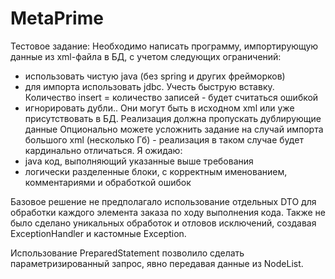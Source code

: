 # MetaPrime
Тестовое задание: 
Необходимо написать программу, импортирующую данные из xml-файла в БД, с учетом следующих ограничений:
* использовать чистую java (без spring и других фрейморков)
* для импорта использовать jdbc. Учесть быструю вставку. Количество insert = количество записей - будет считаться ошибкой
* игнорировать дубли.. Они могут быть в исходном xml или уже присутствовать в БД. Реализация должна пропускать дублирующие данные
Опционально можете усложнить задание на случай импорта большого xml (несколько Гб) - реализация в таком случае будет кардинально отличаться.
Я ожидаю:
* java код, выполняющий указанные выше требования
* логически разделенные блоки, с корректным именованием, комментариями и обработкой ошибок

Базовое решение не предполагало использование отдельных DTO для обработки каждого элемента заказа по ходу выполнения кода.
Также не было сделано уникальных обработок и отловов исключений, создавая ExceptionHandler и кастомные Exception.

Использование PreparedStatement позволило сделать параметризированный запрос, явно передавая данные из NodeList.
